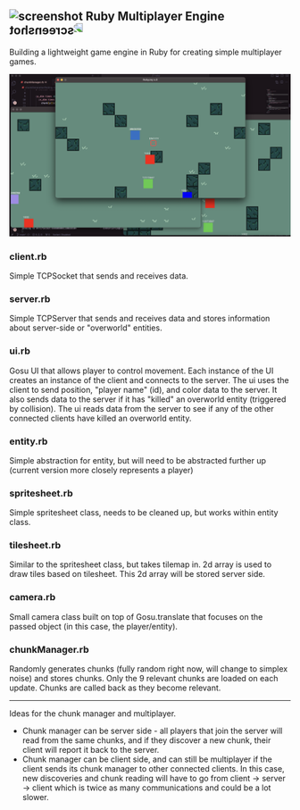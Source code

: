 ## <img src="other/ruby.ico" alt="screenshot" width="16"/> Ruby Multiplayer Engine <img src="other/ruby.ico" alt="screenshot" width="16" style="transform: scaleX(-1);"/>

Building a lightweight game engine in Ruby for creating simple multiplayer games.

<img src="other/screenshot_2-11_c.png" alt="screenshot" width="600"/>

### client.rb
Simple TCPSocket that sends and receives data.
### server.rb
Simple TCPServer that sends and receives data and stores information about server-side or "overworld" entities.
### ui.rb
Gosu UI that allows player to control movement. Each instance of the UI creates an instance of the client and connects to the server. The ui uses the client to send position, "player name" (id), and color data to the server. It also sends data to the server if it has "killed" an overworld entity (triggered by collision). The ui reads data from the server to see if any of the other connected clients have killed an overworld entity.
### entity.rb
Simple abstraction for entity, but will need to be abstracted further up (current version more closely represents a player)
### spritesheet.rb
Simple spritesheet class, needs to be cleaned up, but works within entity class.
### tilesheet.rb
Similar to the spritesheet class, but takes tilemap in. 2d array is used to draw tiles based on tilesheet. This 2d array will be stored server side.
### camera.rb
Small camera class built on top of Gosu.translate that focuses on the passed object (in this case, the player/entity).
### chunkManager.rb
Randomly generates chunks (fully random right now, will change to simplex noise) and stores chunks. Only the 9 relevant chunks are loaded on each update. Chunks are called back as they become relevant.

----

Ideas for the chunk manager and multiplayer.
* Chunk manager can be server side - all players that join the server will read from the same chunks, and if they discover a new chunk, their client will report it back to the server.
* Chunk manager can be client side, and can still be multiplayer if the client sends its chunk manager to other connected clients. In this case, new discoveries and chunk reading will have to go from client -> server -> client which is twice as many communications and could be a lot slower.
